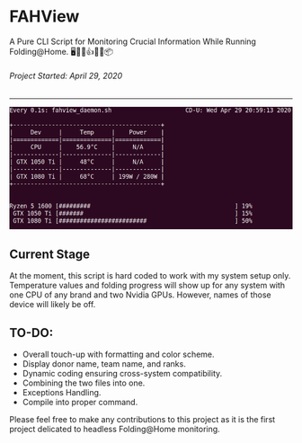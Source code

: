 # FAHView
A Pure CLI Script for Monitoring Crucial Information While Running Folding@Home. :desktop_computer::floppy_disk::fire::+1::syringe::pill::package:
###### Project Started: April 29, 2020
<hr>

![FAHView Screenshot](./docs/src/FAHView_screenshot.gif)

## Current Stage
At the moment, this script is hard coded to work with my system setup only. Temperature values and folding progress will show up for any system with one CPU of any brand and two Nvidia GPUs. However, names of those device will likely be off.


## TO-DO:
* Overall touch-up with formatting and color scheme.
* Display donor name, team name, and ranks.
* Dynamic coding ensuring cross-system compatibility.
* Combining the two files into one.
* Exceptions Handling.
* Compile into proper command.

Please feel free to make any contributions to this project as it is the first project delicated to headless Folding@Home monitoring.
